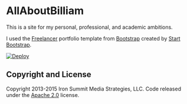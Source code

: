 # AllAboutBilliam
This is a site for my personal, professional, and academic ambitions.

I used the [Freelancer](http://startbootstrap.com/template-overviews/freelancer/) portfolio template from [Bootstrap](http://getbootstrap.com/) created by [Start Bootstrap](http://startbootstrap.com/).

[![Deploy](https://www.herokucdn.com/deploy/button.png)](https://heroku.com/deploy)

## Copyright and License

Copyright 2013-2015 Iron Summit Media Strategies, LLC. Code released under the [Apache 2.0](https://github.com/IronSummitMedia/startbootstrap-freelancer/blob/gh-pages/LICENSE) license.
